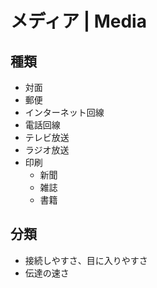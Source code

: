 # メディア | Media

## 種類

- 対面
- 郵便
- インターネット回線
- 電話回線
- テレビ放送
- ラジオ放送
- 印刷
  - 新聞
  - 雑誌
  - 書籍

## 分類

- 接続しやすさ、目に入りやすさ
- 伝達の速さ
